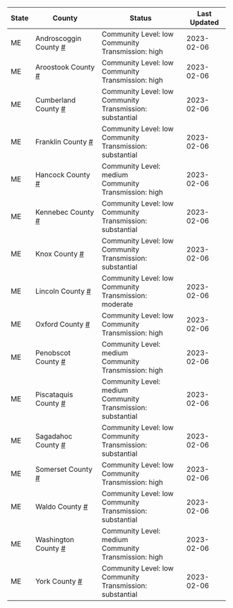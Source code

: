 State | County | Status | Last Updated
--- | --- | --- | --- 
ME | Androscoggin County <a href="#androscoggin_county">#</a> | <a name="androscoggin_county"></a>Community Level: low<br/>Community Transmission: high | 2023-02-06
ME | Aroostook County <a href="#aroostook_county">#</a> | <a name="aroostook_county"></a>Community Level: low<br/>Community Transmission: high | 2023-02-06
ME | Cumberland County <a href="#cumberland_county">#</a> | <a name="cumberland_county"></a>Community Level: low<br/>Community Transmission: substantial | 2023-02-06
ME | Franklin County <a href="#franklin_county">#</a> | <a name="franklin_county"></a>Community Level: low<br/>Community Transmission: substantial | 2023-02-06
ME | Hancock County <a href="#hancock_county">#</a> | <a name="hancock_county"></a>Community Level: medium<br/>Community Transmission: high | 2023-02-06
ME | Kennebec County <a href="#kennebec_county">#</a> | <a name="kennebec_county"></a>Community Level: low<br/>Community Transmission: substantial | 2023-02-06
ME | Knox County <a href="#knox_county">#</a> | <a name="knox_county"></a>Community Level: low<br/>Community Transmission: substantial | 2023-02-06
ME | Lincoln County <a href="#lincoln_county">#</a> | <a name="lincoln_county"></a>Community Level: low<br/>Community Transmission: moderate | 2023-02-06
ME | Oxford County <a href="#oxford_county">#</a> | <a name="oxford_county"></a>Community Level: low<br/>Community Transmission: high | 2023-02-06
ME | Penobscot County <a href="#penobscot_county">#</a> | <a name="penobscot_county"></a>Community Level: medium<br/>Community Transmission: high | 2023-02-06
ME | Piscataquis County <a href="#piscataquis_county">#</a> | <a name="piscataquis_county"></a>Community Level: medium<br/>Community Transmission: substantial | 2023-02-06
ME | Sagadahoc County <a href="#sagadahoc_county">#</a> | <a name="sagadahoc_county"></a>Community Level: low<br/>Community Transmission: substantial | 2023-02-06
ME | Somerset County <a href="#somerset_county">#</a> | <a name="somerset_county"></a>Community Level: low<br/>Community Transmission: high | 2023-02-06
ME | Waldo County <a href="#waldo_county">#</a> | <a name="waldo_county"></a>Community Level: low<br/>Community Transmission: substantial | 2023-02-06
ME | Washington County <a href="#washington_county">#</a> | <a name="washington_county"></a>Community Level: medium<br/>Community Transmission: high | 2023-02-06
ME | York County <a href="#york_county">#</a> | <a name="york_county"></a>Community Level: low<br/>Community Transmission: substantial | 2023-02-06
